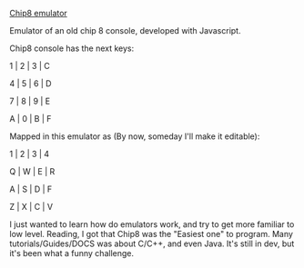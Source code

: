 [Chip8 emulator](https://fxfxrxfx.github.io/Chip8JS)

Emulator of an old chip 8 console, developed with Javascript.

Chip8 console has the next keys:
  
  1 | 2 | 3 | C
  
  4 | 5 | 6 | D
  
  7 | 8 | 9 | E
  
  A | 0 | B | F
  
Mapped in this emulator as (By now, someday I'll make it editable):

  1 | 2 | 3 | 4
  
  Q | W | E | R
  
  A | S | D | F
  
  Z | X | C | V
  
I just wanted to learn how do emulators work, and try to get more familiar to low level. Reading, I got that Chip8 was the "Easiest one" to program. Many tutorials/Guides/DOCS was about C/C++, and even Java. It's still in dev, but it's been what a funny challenge.
